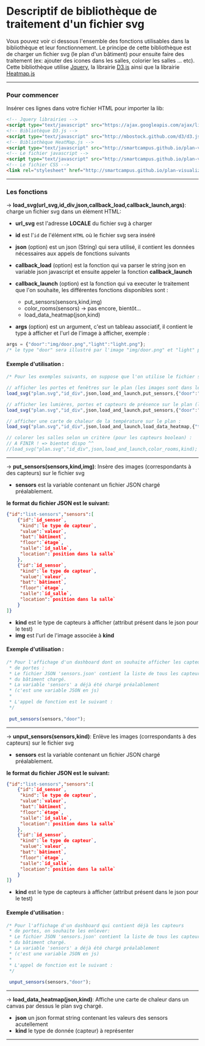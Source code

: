 Descriptif de bibliothèque de traitement d'un fichier svg
=====================


Vous pouvez voir ci dessous l'ensemble des fonctions utilisables dans la bibliothèque et leur fonctionnement. Le principe de cette bibliothèque est de charger un fichier svg (le plan d'un bâtiment) pour ensuite faire des traitement (ex: ajouter des icones dans les salles, colorier les salles ... etc).
Cette bibliothèque utilise [Jquery][1], la librairie [D3.js][2] ainsi que la librairie [Heatmap.js][3]

----------


### Pour commencer
Insérer ces lignes dans votre fichier HTML pour importer la lib:

```html
<!-- Jquery librairies -->
<script type="text/javascript" src="https://ajax.googleapis.com/ajax/libs/jquery/1.7.1/jquery.min.js"></script> 
<!-- Bibliotèque D3.js -->
<script type="text/javascript" src="http://mbostock.github.com/d3/d3.js"></script>
<!-- Bibliothèque HeatMap.js -->
<script type="text/javascript" src="http://smartcampus.github.io/plan-visualizer/heatmap.js"></script>
<!-- Le fichier javascript -->
<script type="text/javascript" src="http://smartcampus.github.io/plan-visualizer/handling-svg-biblio.js"></script>
<!-- Le fichier CSS -->
<link rel="stylesheet" href="http://smartcampus.github.io/plan-visualizer/handling-svg-biblio.css">
```
---------

### Les fonctions

-> **load_svg(url_svg,id_div,json,callback_load,callback_launch,args)**:
charge un fichier svg dans un élément HTML:

- **url_svg** est l'adresse **LOCALE** du fichier svg à charger
- **id** est l'`id` de l'élément `HTML` où le fichier svg sera inséré
- **json** (option) est un json (String) qui sera utilisé, il contient les données nécessaires aux appels de fonctions suivants
- **callback_load** (option) est la fonction qui va parser le string json en variable json javascript et ensuite appeler la fonction **callback_launch**
- **callback_launch** (option) est la fonction qui va executer le traitement que l'on souhaite, les différentes fonctions disponibles sont :
    - put_sensors(sensors,kind,img)
    - color_rooms(sensors) -> pas encore, bientôt...
    - load_data_heatmap(json,kind)

- **args** (option) est un argument, c'est un tableau associatif, il contient le type à afficher et l'url de l'image à afficher, exemple :

```javascript
args = {"door":"img/door.png","light":"light.png"};
/* le type "door" sera illustré par l'image "img/door.png" et "light" par "light.png" */
``` 
#### Exemple d'utilisation :
```javascript
/* Pour les exemples suivants, on suppose que l'on utilise le fichier svg 'plan.svg', les données json sont au format string dans la variable 'json', l'id de la div est 'id_div' */

// afficher les portes et fenêtres sur le plan (les images sont dans le dossier ./img) :
load_svg("plan.svg","id_div",json,load_and_launch,put_sensors,{"door":"img/door.png","window":"img/window.png"});

// afficher les lumières, portes et capteurs de présence sur le plan (les images sont dans le dossier ./img) :
load_svg("plan.svg","id_div",json,load_and_launch,put_sensors,{"door":"img/door.png","light":"img/light.png","motion":"img/motion.png"});

// afficher une carte de chaleur de la température sur le plan :
load_svg("plan.svg","id_div",json,load_and_launch,load_data_heatmap,{"temp":""});

// colorer les salles selon un critère (pour les capteurs boolean) :
// A FINIR ! => bientot dispo ^^
//load_svg("plan.svg","id_div",json,load_and_launch,color_rooms,kind);
```
-----------------

-> **put_sensors(sensors,kind,img)**:
Insère des images (correspondants à des capteurs) sur le fichier svg

- **sensors** est la variable contenant un fichier JSON chargé préalablement.

**le format du fichier JSON est le suivant:**
```json
{"id":"list-sensors","sensors":[
    {"id":`id_sensor`,
     "kind":`le type de capteur`,
     "value":`valeur`,
     "bat":`bâtiment`,
     "floor":`étage`,
     "salle":`id_salle`,
     "location":`position dans la salle`
    },
    {"id":`id_sensor`,
     "kind":`le type de capteur`,
     "value":`valeur`,
     "bat":`bâtiment`,
     "floor":`étage`,
     "salle":`id_salle`,
     "location":`position dans la salle`
    }
]}
```

- **kind** est le type de capteurs à afficher (attribut présent dans le json pour le test)
- **img** est l'url de l'image associée à **kind**

#### Exemple d'utilisation :
```javascript
/* Pour l'affichage d'un dashboard dont on souhaite afficher les capteurs 
 * de portes :
 * Le fichier JSON 'sensors.json' contient la liste de tous les capteurs
 * du bâtiment chargé.
 * La variable 'sensors' a déjà été chargé préalablement
 * (c'est une variable JSON en js)
 * 
 * L'appel de fonction est le suivant :
 */
 
 put_sensors(sensors,"door");
```

-----------------

-> **unput_sensors(sensors,kind)**:
Enlève les images (correspondants à des capteurs) sur le fichier svg

- **sensors** est la variable contenant un fichier JSON chargé préalablement.

 **le format du fichier JSON est le suivant:**
```json
{"id":"list-sensors","sensors":[
    {"id":`id_sensor`,
     "kind":`le type de capteur`,
     "value":`valeur`,
     "bat":`bâtiment`,
     "floor":`étage`,
     "salle":`id_salle`,
     "location":`position dans la salle`
    },
    {"id":`id_sensor`,
     "kind":`le type de capteur`,
     "value":`valeur`,
     "bat":`bâtiment`,
     "floor":`étage`,
     "salle":`id_salle`,
     "location":`position dans la salle`
    }
]}
```

- **kind** est le type de capteurs à afficher (attribut présent dans le json pour le test)

#### Exemple d'utilisation :
```javascript
/* Pour l'affichage d'un dashboard qui contient déjà les capteurs 
 * de portes, on souhaite les enlever:
 * Le fichier JSON 'sensors.json' contient la liste de tous les capteurs
 * du bâtiment chargé.
 * La variable 'sensors' a déjà été chargé préalablement
 * (c'est une variable JSON en js)
 * 
 * L'appel de fonction est le suivant :
 */
 
 unput_sensors(sensors,"door");
```
-----------------

-> **load_data_heatmap(json,kind)**:
Affiche une carte de chaleur dans un canvas par dessus le plan svg chargé.

- **json** un json format string contenant les valeurs des sensors acutellement
- **kind** le type de donnée (capteur) à représenter

-----------------


  [1]: http://jquery.com/
  [2]: http://d3js.org/
  [3]: http://www.patrick-wied.at/static/heatmapjs/
